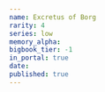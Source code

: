 ```yaml
---
name: Excretus of Borg
rarity: 4
series: low
memory_alpha:
bigbook_tier: -1
in_portal: true
date:
published: true
---
```



